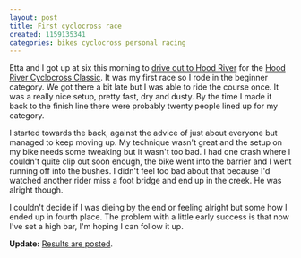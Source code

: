 ```yaml
---
layout: post
title: First cyclocross race
created: 1159135341
categories: bikes cyclocross personal racing
---
```

Etta and I got up at six this morning to <a href="http://maps.google.com/maps?daddr=1220+Indian+Creek+Rd,+Hood+River,+OR+97031+(Hood+River+Valley+High+School)+%4045.685805,-121.542615&saddr=Portland,+OR&f=li&hl=en&dq=Hood+River+Valley+High+School,+Hood+River,+OR&cid=37062500,-95677068,12924167975100818723&ie=UTF8&z=10&t=k&om=1">drive out to Hood River</a> for the <a href="http://obra.org/flyers/2006/hood_river_cyclocross_classic.html">Hood River Cyclocross Classic</a>. It was my first race so I rode in the beginner category. We got there a bit late but I was able to ride the course once. It was a really nice setup, pretty fast, dry and dusty. By the time I made it back to the finish line there were probably twenty people lined up for my category. 

I started towards the back, against the advice of just about everyone but managed to keep moving up. My technique wasn't great and the setup on my bike needs some tweaking but it wasn't too bad. I had one crash where I couldn't quite clip out soon enough, the bike went into the barrier and I went running off into the bushes. I didn't feel too bad about that because I'd watched another rider miss a foot bridge and end up in the creek. He was alright though. 

I couldn't decide if I was dieing by the end or feeling alright but some how I ended up in fourth place. The problem with a little early success is that now I've set a high bar, I'm hoping I can follow it up.

<strong>Update:</strong> <a href="http://obra.org/results/2006/cyclocross/hood_river_cx.html#5">Results are posted</a>.
